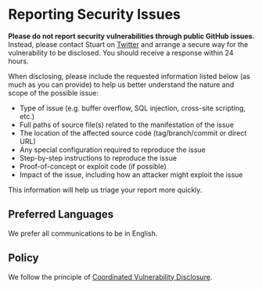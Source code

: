# Reporting Security Issues

**Please do not report security vulnerabilities through public GitHub issues.** Instead, please contact Stuart on [Twitter](https://twitter.com/im5tu) and arrange a secure way for the vulnerability to be disclosed. You should receive a response within 24 hours.

When disclosing, please include the requested information listed below (as much as you can provide) to help us better understand the nature and scope of the possible issue:

* Type of issue (e.g. buffer overflow, SQL injection, cross-site scripting, etc.)
* Full paths of source file(s) related to the manifestation of the issue
* The location of the affected source code (tag/branch/commit or direct URL)
* Any special configuration required to reproduce the issue
* Step-by-step instructions to reproduce the issue
* Proof-of-concept or exploit code (if possible)
* Impact of the issue, including how an attacker might exploit the issue

This information will help us triage your report more quickly.

## Preferred Languages

We prefer all communications to be in English.

## Policy

We follow the principle of [Coordinated Vulnerability Disclosure](https://www.microsoft.com/en-us/msrc/cvd).
